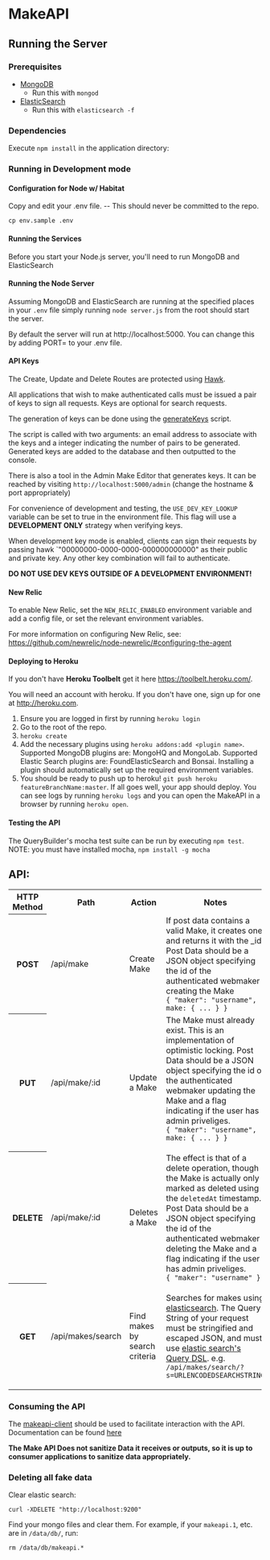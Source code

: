# MakeAPI

## Running the Server

### Prerequisites

- [MongoDB](http://www.mongodb.org/)
  - Run this with `mongod`
- [ElasticSearch](http://www.elasticsearch.org/)
  - Run this with `elasticsearch -f`

### Dependencies

Execute `npm install` in the application directory:


### Running in Development mode

#### Configuration for Node w/ Habitat

Copy and edit your .env file. -- This should never be committed to the repo.

```
cp env.sample .env
```

#### Running the Services

Before you start your Node.js server, you'll need to run MongoDB and ElasticSearch

#### Running the Node Server

Assuming MongoDB and ElasticSearch are running at the specified places in your `.env` file simply running `node server.js` from the root should start the server.

By default the server will run at http://localhost:5000. You can change this by adding PORT=<port> to your .env file.

#### API Keys

The Create, Update and Delete Routes are protected using [Hawk](https://github.com/hueniverse/hawk).

All applications that wish to make authenticated calls must be issued a pair of keys to sign all requests. Keys are optional for search requests.

The generation of keys can be done using the [generateKeys](https://github.com/mozilla/MakeAPI/blob/master/scripts/generateKeys.js) script.

The script is called with two arguments: an email address to associate with the keys and a integer indicating the number of pairs to be generated. Generated keys are added to the database and then outputted to the console.

There is also a tool in the Admin Make Editor that generates keys. It can be reached by visiting `http://localhost:5000/admin` (change the hostname & port appropriately)

For convenience of development and testing, the `USE_DEV_KEY_LOOKUP` variable can be set to true in the environment file. This flag will use a **DEVELOPMENT ONLY** strategy when verifying keys.

When development key mode is enabled, clients can sign their requests by passing hawk `"00000000-0000-0000-000000000000" as their public and private key. Any other key combination will fail to authenticate.

**DO NOT USE DEV KEYS OUTSIDE OF A DEVELOPMENT ENVIRONMENT!**

#### New Relic

To enable New Relic, set the `NEW_RELIC_ENABLED` environment variable and add a config file, or set the relevant environment variables.

For more information on configuring New Relic, see: https://github.com/newrelic/node-newrelic/#configuring-the-agent

#### Deploying to Heroku

If you don't have **Heroku Toolbelt** get it here https://toolbelt.heroku.com/.

You will need an account with heroku. If you don't have one, sign up for one at http://heroku.com.

1. Ensure you are logged in first by running `heroku login`
2. Go to the root of the repo.
3. `heroku create`
4. Add the necessary plugins using `heroku addons:add <plugin name>`. Supported MongoDB plugins are: MongoHQ and MongoLab. Supported Elastic Search plugins are: FoundElasticSearch and Bonsai. Installing a plugin should automatically set up the required environment variables.
5. You should be ready to push up to heroku! `git push heroku featureBranchName:master`. If all goes well, your app should deploy. You can see logs by running `heroku logs` and you can open the MakeAPI in a browser by running `heroku open`.

#### Testing the API

The QueryBuilder's mocha test suite can be run by executing `npm test`. NOTE: you must have installed mocha, `npm install -g mocha`

## API:

<table>
  <tr>
    <th>HTTP Method</th>
    <th>Path</th>
    <th>Action</th>
    <th>Notes</th>
    <th>Auth Required</th>
  </tr>
  <tr>
    <th>POST</th>
    <td>/api/make</td>
    <td>Create Make</td>
    <td>
      If post data contains a valid Make, it creates one and returns it with the _id.
      Post Data should be a JSON object specifying the id of the authenticated webmaker creating the Make<br />
      <code>{ "maker": "username", make: { ... } } </code>
    </td>
    <td><strong>Yes</strong></td>
  </tr>
  <tr>
    <th>PUT</th>
    <td>/api/make/:id</td>
    <td>Update a Make</td>
    <td>The Make must already exist. This is an implementation of optimistic locking.
    Post Data should be a JSON object specifying the id of the authenticated webmaker updating the Make and a flag indicating if the user has admin priveliges.<br />
      <code>{ "maker": "username", make: { ... } }
    </td>
    <td><strong>Yes</strong></td>
  </tr>
  <tr>
    <th>DELETE</th>
    <td>/api/make/:id</td>
    <td>Deletes a Make</td>
    <td>The effect is that of a delete operation, though the Make is actually only marked as deleted using the <code>deletedAt</code> timestamp.
    Post Data should be a JSON object specifying the id of the authenticated webmaker deleting the Make and a flag indicating if the user has admin priveliges.<br />
      <code>{ "maker": "username" }</td>
    <td><strong>Yes</strong></td>
  </tr>
  <tr>
    <th>GET</th>
    <td>/api/makes/search</td>
    <td>Find makes by search criteria</td>
    <td><p>Searches for makes using <a href="http://www.elasticsearch.org">elasticsearch</a>. The Query String of your request must be stringified and escaped JSON, and must use <a href="http://www.elasticsearch.org/guide/reference/query-dsl/">elastic search's Query DSL</a>. e.g. <code>/api/makes/search/?s=URLENCODEDSEARCHSTRING</code></p></td>
    <td><strong>No</strong></td>
  </tr>
</table>


### Consuming the API

The [makeapi-client](https://github.com/mozilla/makeapi-client) should be used to facilitate interaction with the API.
Documentation can be found [here](https://github.com/mozilla/makeapi-client/blob/master/README.md)

**The Make API Does not sanitize Data it receives or outputs, so it is up to consumer applications to sanitize data appropriately.**

### Deleting all fake data

Clear elastic search:

`curl -XDELETE "http://localhost:9200"`

Find your mongo files and clear them. For example, if your `makeapi.1`, etc. are in `/data/db/`, run:

`rm /data/db/makeapi.*`
